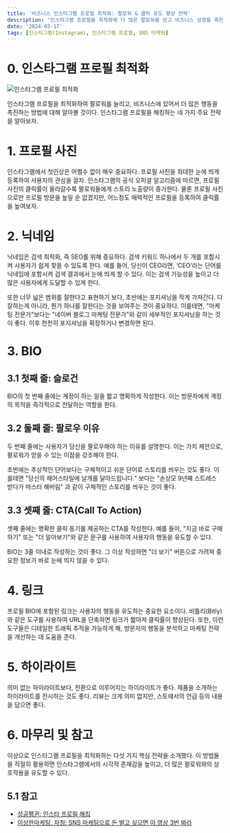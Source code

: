 ```yaml
---
title: '비즈니스 인스타그램 프로필 최적화: 팔로워 & 클릭 유도 향상 전략'
description: '인스타그램 프로필을 최적화해 더 많은 팔로워를 얻고 비즈니스 성장을 촉진하는 방법을 다룬다. 프로필 사진, 닉네임, BIO 설정, 그리고 링크 활용까지, 인스타그램 프로필을 효과적으로 설정하여 클릭률을 높이고, 더 많은 상호작용을 유도하는 구체적인 방법들을 소개한다. 마케팅 전략을 개선하고 온라인에서의 시각적 존재감을 강화하고자 하는 모든 인스타그램 사용자와 비즈니스 오너에게 유용한 가이드이다.'
date: '2024-03-17'
tags: [인스타그램(Instagram), 인스타그램 프로필, SNS 마케팅]
---
```


# 0. 인스타그램 프로필 최적화

![인스타그램 프로필 최적화](https://yoonminlee-blog-image.s3.ap-northeast-2.amazonaws.com/instagram-profile-optimization.png)

인스타그램 프로필을 최적화하여 팔로워를 늘리고, 비즈니스에 있어서 더 많은 행동을 촉진하는 방법에 대해 알아볼 것이다. 인스타그램 프로필을 해킹하는 네 가지 주요 전략을 알아보자.

# 1. 프로필 사진

인스타그램에서 첫인상은 어쩔수 없이 매우 중요하다. 프로필 사진을 최대한 눈에 띄게 등록하여 사용자의 관심을 끌자. 인스타그램의 공식 오피셜 알고리즘에 따르면, 프로필 사진의 클릭률이 올라갈수록 팔로워들에게 스토리 노출량이 증가한다. 물론 프로필 사진으로만 프로필 방문을 높일 순 없겠지만, 어느정도 매력적인 프로필을 등록하여 클릭률을 높여보자.

# 2. 닉네임

닉네임은 검색 최적화, 즉 SEO를 위해 중요하다. 검색 키워드 하나에서 두 개를 포함시켜 사용자가 쉽게 찾을 수 있도록 한다. 예를 들어, 당신이 CEO라면, ‘CEO’라는 단어를 닉네임에 포함시켜 검색 결과에서 눈에 띄게 할 수 있다. 이는 검색 가능성을 높이고 더 많은 사용자에게 도달할 수 있게 한다.

또한 너무 넓은 범위를 잘한다고 표현하기 보다, 초반에는 포지셔닝을 작게 가져간다. 다 잘하는게 아니라, 뭔가 하나를 잘한다는 것을 보여주는 것이 중요하다. 이를테면, "마케팅 전문가"보다는 "네이버 블로그 마케팅 전문가"와 같이 세부적인 포지셔닝을 하는 것이 좋다. 이후 천천히 포지셔닝을 확장하거나 변경하면 된다.

# 3. BIO

## 3.1 첫째 줄: 슬로건

BIO의 첫 번째 줄에는 계정이 하는 일을 짧고 명확하게 작성한다. 이는 방문자에게 계정의 목적을 즉각적으로 전달하는 역할을 한다.

## 3.2 둘째 줄: 팔로우 이유

두 번째 줄에는 사용자가 당신을 팔로우해야 하는 이유를 설명한다. 이는 가치 제안으로, 팔로워가 얻을 수 있는 이점을 강조해야 한다.

초반에는 추상적인 단어보다는 구체적이고 쉬운 단어로 스토리를 씌우는 것도 좋다. 이를테면 "당신의 헤어스타일에 날개를 달아드립니다." 보다는 "손상모 9년째 스트레스 받다가 마스터 해버림" 과 같이 구체적인 스토리를 씌우는 것이 좋다.

## 3.3 셋째 줄: CTA(Call To Action)

셋째 줄에는 명확한 클릭 동기를 제공하는 CTA를 작성한다. 예를 들어, "지금 바로 구매하기" 또는 "더 알아보기"와 같은 문구를 사용하여 사용자의 행동을 유도할 수 있다.

BIO는 3줄 이내로 작성하는 것이 좋다. 그 이상 작성하면 "더 보기" 버튼으로 가려져 중요한 정보가 바로 눈에 띄지 않을 수 있다.

# 4. 링크

프로필 BIO에 포함된 링크는 사용자의 행동을 유도하는 중요한 요소이다. 비틀리(Bitly)와 같은 도구를 사용하여 URL을 단축하면 링크가 짧아져 클릭률이 향상된다. 또한, 이런 도구들은 디테일한 트래픽 추적을 가능하게 해, 방문자의 행동을 분석하고 마케팅 전략을 개선하는 데 도움을 준다.

# 5. 하이라이트

의미 없는 하이라이트보다, 전환으로 이루어지는 하이라이트가 좋다. 제품을 소개하는 하이라이트를 전시하는 것도 좋다. 리뷰는 크게 의미 없지만, 스토에서의 언급 등의 내용을 담으면 좋다.

# 6. 마무리 및 참고

이상으로 인스타그램 프로필을 최적화하는 다섯 가지 핵심 전략을 소개했다. 이 방법들을 적절히 활용하면 인스타그램에서의 시각적 존재감을 높이고, 더 많은 팔로워와의 상호작용을 유도할 수 있다.

## 5.1 참고

- [성공펭귄: 인스타 프로필 해킹](https://youtu.be/VasDMR85Wzo?si=vQ73fnLvijuminEC)
- [이상한마케팅, 자청: SNS 마케팅으로 돈 벌고 싶으면 이 영상 3번 봐라](https://www.youtube.com/watch?v=gZrRVh_btIQ)